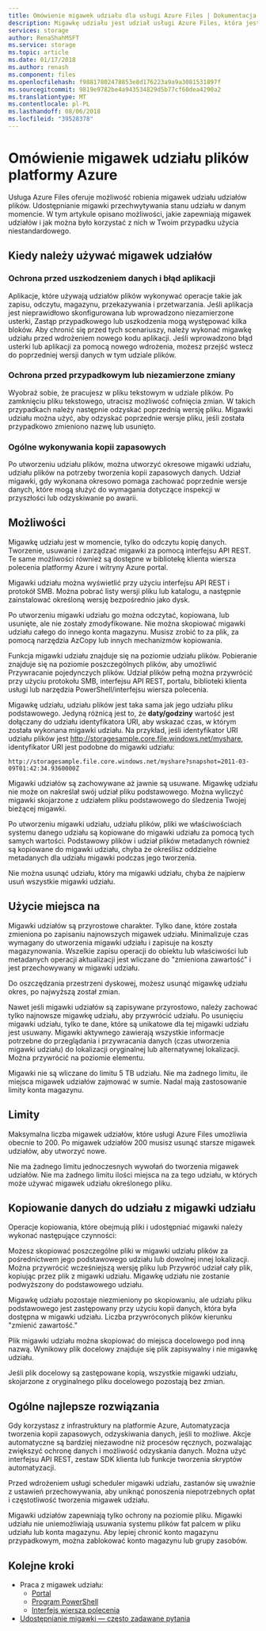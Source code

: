 ```yaml
---
title: Omówienie migawek udziału dla usługi Azure Files | Dokumentacja firmy Microsoft
description: Migawkę udziału jest udział usługi Azure Files, która jest wykonywana w punkcie w czasie, jako sposób na tworzenie kopii zapasowej do udziału w wersji tylko do odczytu.
services: storage
author: RenaShahMSFT
ms.service: storage
ms.topic: article
ms.date: 01/17/2018
ms.author: renash
ms.component: files
ms.openlocfilehash: f98817802478853e8d176223a9a9a3081531897f
ms.sourcegitcommit: 9819e9782be4a943534829d5b77cf60dea4290a2
ms.translationtype: MT
ms.contentlocale: pl-PL
ms.lasthandoff: 08/06/2018
ms.locfileid: "39528378"
---
```

# <a name="overview-of-share-snapshots-for-azure-files"></a>Omówienie migawek udziału plików platformy Azure 
Usługa Azure Files oferuje możliwość robienia migawek udziału udziałów plików. Udostępnianie migawki przechwytywania stanu udziału w danym momencie. W tym artykule opisano możliwości, jakie zapewniają migawek udziałów i jak można było korzystać z nich w Twoim przypadku użycia niestandardowego.

## <a name="when-to-use-share-snapshots"></a>Kiedy należy używać migawek udziałów

### <a name="protection-against-application-error-and-data-corruption"></a>Ochrona przed uszkodzeniem danych i błąd aplikacji
Aplikacje, które używają udziałów plików wykonywać operacje takie jak zapisu, odczytu, magazynu, przekazywania i przetwarzania. Jeśli aplikacja jest nieprawidłowo skonfigurowana lub wprowadzono niezamierzone usterki, Zastąp przypadkowego lub uszkodzenia mogą występować kilka bloków. Aby chronić się przed tych scenariuszy, należy wykonać migawkę udziału przed wdrożeniem nowego kodu aplikacji. Jeśli wprowadzono błąd usterki lub aplikacji za pomocą nowego wdrożenia, możesz przejść wstecz do poprzedniej wersji danych w tym udziale plików. 

### <a name="protection-against-accidental-deletions-or-unintended-changes"></a>Ochrona przed przypadkowym lub niezamierzone zmiany
Wyobraź sobie, że pracujesz w pliku tekstowym w udziale plików. Po zamknięciu pliku tekstowego, utracisz możliwość cofnięcia zmian. W takich przypadkach należy następnie odzyskać poprzednią wersję pliku. Migawki udziału można użyć, aby odzyskać poprzednie wersje pliku, jeśli została przypadkowo zmieniono nazwę lub usunięto.

### <a name="general-backup-purposes"></a>Ogólne wykonywania kopii zapasowych
Po utworzeniu udziału plików, można utworzyć okresowe migawki udziału, udziału plików na potrzeby tworzenia kopii zapasowych danych. Udział migawki, gdy wykonana okresowo pomaga zachować poprzednie wersje danych, które mogą służyć do wymagania dotyczące inspekcji w przyszłości lub odzyskiwanie po awarii.

## <a name="capabilities"></a>Możliwości
Migawkę udziału jest w momencie, tylko do odczytu kopię danych. Tworzenie, usuwanie i zarządzać migawki za pomocą interfejsu API REST. Te same możliwości również są dostępne w bibliotekę klienta wiersza polecenia platformy Azure i witryny Azure portal. 

Migawki udziału można wyświetlić przy użyciu interfejsu API REST i protokół SMB. Można pobrać listy wersji pliku lub katalogu, a następnie zainstalować określoną wersję bezpośrednio jako dysk. 

Po utworzeniu migawki udziału go można odczytać, kopiowana, lub usunięte, ale nie zostały zmodyfikowane. Nie można skopiować migawki udziału całego do innego konta magazynu. Musisz zrobić to za plik, za pomocą narzędzia AzCopy lub innych mechanizmów kopiowania.

Funkcja migawki udziału znajduje się na poziomie udziału plików. Pobieranie znajduje się na poziomie poszczególnych plików, aby umożliwić Przywracanie pojedynczych plików. Udział plików pełną można przywrócić przy użyciu protokołu SMB, interfejsu API REST, portalu, biblioteki klienta usługi lub narzędzia PowerShell/interfejsu wiersza polecenia.

Migawkę udziału, udziału plików jest taka sama jak jego udziału pliku podstawowego. Jedyną różnicą jest to, że **daty/godziny** wartość jest dołączany do udziału identyfikatora URI, aby wskazać czas, w którym została wykonana migawki udziału. Na przykład, jeśli identyfikator URI udziału plików jest http://storagesample.core.file.windows.net/myshare, identyfikator URI jest podobne do migawki udziału:
```
http://storagesample.file.core.windows.net/myshare?snapshot=2011-03-09T01:42:34.9360000Z
```

Migawki udziałów są zachowywane aż jawnie są usuwane. Migawkę udziału nie może on nakreślał swój udział pliku podstawowego. Można wyliczyć migawki skojarzone z udziałem pliku podstawowego do śledzenia Twojej bieżącej migawki. 

Po utworzeniu migawki udziału, udziału plików, pliki we właściwościach systemu danego udziału są kopiowane do migawki udziału za pomocą tych samych wartości. Podstawowy plików i udział plików metadanych również są kopiowane do migawki udziału, chyba że określisz oddzielne metadanych dla udziału migawki podczas jego tworzenia.

Nie można usunąć udziału, który ma migawki udziału, chyba że najpierw usuń wszystkie migawki udziału.

## <a name="space-usage"></a>Użycie miejsca na 
Migawki udziałów są przyrostowe charakter. Tylko dane, które została zmieniona po zapisaniu najnowszych migawek udziału. Minimalizuje czas wymagany do utworzenia migawki udziału i zapisuje na koszty magazynowania. Wszelkie zapisu operacji do obiektu lub właściwości lub metadanych operacji aktualizacji jest wliczane do "zmieniona zawartość" i jest przechowywany w migawki udziału. 

Do oszczędzania przestrzeni dyskowej, możesz usunąć migawkę udziału okres, po najwyższą został zmian.

Nawet jeśli migawki udziałów są zapisywane przyrostowo, należy zachować tylko najnowsze migawkę udziału, aby przywrócić udziału. Po usunięciu migawki udziału, tylko te dane, które są unikatowe dla tej migawki udziału jest usuwany. Migawki aktywnego zawierają wszystkie informacje potrzebne do przeglądania i przywracania danych (czas utworzenia migawki udziału) do lokalizacji oryginalnej lub alternatywnej lokalizacji. Można przywrócić na poziomie elementu.

Migawki nie są wliczane do limitu 5 TB udziału. Nie ma żadnego limitu, ile miejsca migawek udziałów zajmować w sumie. Nadal mają zastosowanie limity konta magazynu.

## <a name="limits"></a>Limity
Maksymalna liczba migawek udziałów, które usługi Azure Files umożliwia obecnie to 200. Po migawek udziałów 200 musisz usunąć starsze migawek udziałów, aby utworzyć nowe. 

Nie ma żadnego limitu jednoczesnych wywołań do tworzenia migawek udziałów. Nie ma żadnego limitu ilości miejsca na za tego udziału, w których może używać migawek udziału określonego pliku. 

## <a name="copying-data-back-to-a-share-from-share-snapshot"></a>Kopiowanie danych do udziału z migawki udziału
Operacje kopiowania, które obejmują pliki i udostępniać migawki należy wykonać następujące czynności:

Możesz skopiować poszczególne pliki w migawki udziału plików za pośrednictwem jego podstawowego udziału lub dowolnej innej lokalizacji. Można przywrócić wcześniejszą wersję pliku lub Przywróć udział cały plik, kopiując przez plik z migawki udziału. Migawkę udziału nie zostanie podwyższony do podstawowego udziału. 

Migawkę udziału pozostaje niezmieniony po skopiowaniu, ale udziału pliku podstawowego jest zastępowany przy użyciu kopii danych, która była dostępna w migawki udziału. Liczba przywróconych plików kierunku "zmienić zawartość."

Plik migawki udziału można skopiować do miejsca docelowego pod inną nazwą. Wynikowy plik docelowy znajduje się plik zapisywalny i nie migawkę udziału.

Jeśli plik docelowy są zastępowane kopią, wszystkie migawki udziału, skojarzone z oryginalnego pliku docelowego pozostają bez zmian.

## <a name="general-best-practices"></a>Ogólne najlepsze rozwiązania 
Gdy korzystasz z infrastruktury na platformie Azure, Automatyzacja tworzenia kopii zapasowych, odzyskiwania danych, jeśli to możliwe. Akcje automatyczne są bardziej niezawodne niż procesów ręcznych, pozwalając zwiększyć ochronę danych i możliwość odzyskania danych. Można użyć interfejsu API REST, zestaw SDK klienta lub funkcje tworzenia skryptów automatyzacji.

Przed wdrożeniem usługi scheduler migawki udziału, zastanów się uważnie z ustawień przechowywania, aby uniknąć ponoszenia niepotrzebnych opłat i częstotliwość tworzenia migawek udziału.

Migawki udziałów zapewniają tylko ochrony na poziomie pliku. Migawki udziału nie uniemożliwiają usuwania systemu plików fat palcem w pliku udziału lub konta magazynu. Aby lepiej chronić konto magazynu przypadkowym, można zablokować konto magazynu lub grupy zasobów.

## <a name="next-steps"></a>Kolejne kroki
- Praca z migawek udziału:
    - [Portal](storage-how-to-use-files-portal.md#create-and-modify-share-snapshots)
    - [Program PowerShell](storage-how-to-use-files-powershell.md#create-and-modify-share-snapshots)
    - [Interfejs wiersza polecenia](storage-how-to-use-files-cli.md#create-and-modify-share-snapshots)
- [Udostępnianie migawki — często zadawane pytania](storage-files-faq.md#share-snapshots)

